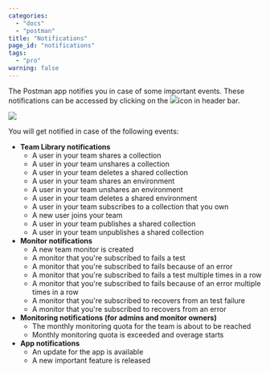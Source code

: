 ```yaml
---
categories: 
  - "docs"
  - "postman"
title: "Notifications"
page_id: "notifications"
tags: 
  - "pro"
warning: false
---
```


The Postman app notifies you in case of some important events. These notifications can be accessed by clicking on the ![](https://s3.amazonaws.com/postman-static-getpostman-com/postman-docs/59084883.png)icon in header bar.

![](https://s3.amazonaws.com/postman-static-getpostman-com/postman-docs/59085470.png)

You will get notified in case of the following events:

*   **Team Library notifications**
    *   A user in your team shares a collection
    *   A user in your team unshares a collection
    *   A user in your team deletes a shared collection
    *   A user in your team shares an environment
    *   A user in your team unshares an environment
    *   A user in your team deletes a shared environment
    *   A user in your team subscribes to a collection that you own
    *   A new user joins your team
    *   A user in your team publishes a shared collection
    *   A user in your team unpublishes a shared collection
*   **Monitor notifications**
    *   A new team monitor is created
    *   A monitor that you're subscribed to fails a test
    *   A monitor that you're subscribed to fails because of an error
    *   A monitor that you're subscribed to fails a test multiple times in a row
    *   A monitor that you're subscribed to fails because of an error multiple times in a row
    *   A monitor that you're subscribed to recovers from an test failure
    *   A monitor that you're subscribed to recovers from an error
*   **Monitoring notifications (for admins and monitor owners)**
    *   The monthly monitoring quota for the team is about to be reached
    *   Monthly monitoring quota is exceeded and overage starts
*   **App notifications**
    *   An update for the app is available
    *   A new important feature is released
